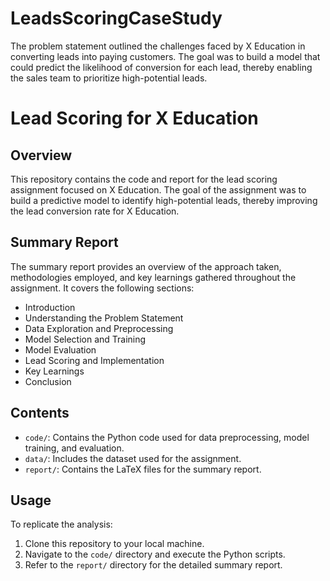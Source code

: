 # LeadsScoringCaseStudy
The problem statement outlined the challenges faced by X Education in converting leads into paying customers. The goal was to build a model that could predict the likelihood of conversion for each lead, thereby enabling the sales team to prioritize high-potential leads.

# Lead Scoring for X Education

## Overview
This repository contains the code and report for the lead scoring assignment focused on X Education. The goal of the assignment was to build a predictive model to identify high-potential leads, thereby improving the lead conversion rate for X Education.

## Summary Report
The summary report provides an overview of the approach taken, methodologies employed, and key learnings gathered throughout the assignment. It covers the following sections:
- Introduction
- Understanding the Problem Statement
- Data Exploration and Preprocessing
- Model Selection and Training
- Model Evaluation
- Lead Scoring and Implementation
- Key Learnings
- Conclusion

## Contents
- `code/`: Contains the Python code used for data preprocessing, model training, and evaluation.
- `data/`: Includes the dataset used for the assignment.
- `report/`: Contains the LaTeX files for the summary report.

## Usage
To replicate the analysis:
1. Clone this repository to your local machine.
2. Navigate to the `code/` directory and execute the Python scripts.
3. Refer to the `report/` directory for the detailed summary report.


